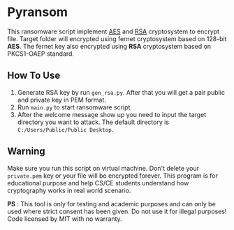 # Pyransom

This ransomware script implement [AES](https://en.wikipedia.org/wiki/Advanced_Encryption_Standard) and [RSA](<https://en.wikipedia.org/wiki/RSA_(cryptosystem)>) cryptosystem to encrypt file. Target folder will encrypted using fernet cryptosystem based on 128-bit **AES**. The fernet key also encrypted using **RSA** cryptosystem based on PKCS1-OAEP standard.

## How To Use

1. Generate RSA key by run `gen_rsa.py`. After that you will get a pair public and private key in PEM format.
2. Run `main.py` to start ransomware script.
3. After the welcome message show up you need to input the target directory you want to attack. The default directory is `C:/Users/Public/Public Desktop`.

## Warning

Make sure you run this script on virtual machine. Don't delete your `private.pem` key or your file will be encrypted forever. This program is for educational purpose and help CS/CE students understand how cryptography works in real world scenario.

**PS** : This tool is only for testing and academic purposes and can only be used where strict consent has been given. Do not use it for illegal purposes! Code licensed by MIT with no warranty.

